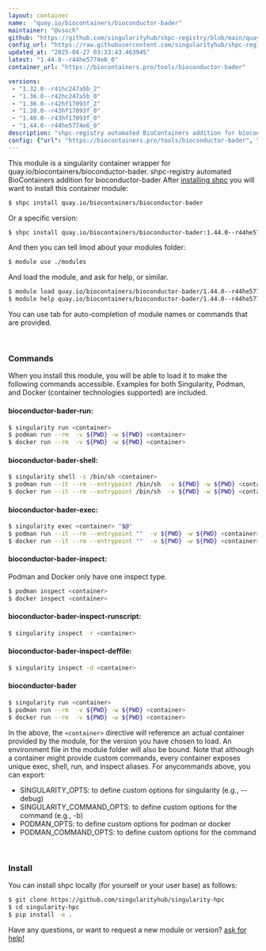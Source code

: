 ```yaml
---
layout: container
name:  "quay.io/biocontainers/bioconductor-bader"
maintainer: "@vsoch"
github: "https://github.com/singularityhub/shpc-registry/blob/main/quay.io/biocontainers/bioconductor-bader/container.yaml"
config_url: "https://raw.githubusercontent.com/singularityhub/shpc-registry/main/quay.io/biocontainers/bioconductor-bader/container.yaml"
updated_at: "2025-04-27 03:33:43.463945"
latest: "1.44.0--r44he5774e6_0"
container_url: "https://biocontainers.pro/tools/bioconductor-bader"

versions:
 - "1.32.0--r41hc247a5b_2"
 - "1.36.0--r42hc247a5b_0"
 - "1.36.0--r42hf17093f_2"
 - "1.38.0--r43hf17093f_0"
 - "1.40.0--r43hf17093f_0"
 - "1.44.0--r44he5774e6_0"
description: "shpc-registry automated BioContainers addition for bioconductor-bader"
config: {"url": "https://biocontainers.pro/tools/bioconductor-bader", "maintainer": "@vsoch", "description": "shpc-registry automated BioContainers addition for bioconductor-bader", "latest": {"1.44.0--r44he5774e6_0": "sha256:89bbbc1d452e03d177aaa601fc237af4ecbfb84640bdce80bd37f5983ce7993e"}, "tags": {"1.32.0--r41hc247a5b_2": "sha256:da3c0f3f904847058860d9a8b070d2aa45148f1ac8faf8ba3b9a277a1fdadc58", "1.36.0--r42hc247a5b_0": "sha256:2b8e5255fbbafa376b4d019eda4bfe8d45cf4ebf5c26c953164f5a7bfbcbfc74", "1.36.0--r42hf17093f_2": "sha256:379314656ce7b3a536350a89a724a360a2ce68d4d532f27123c8af7312b5b3cf", "1.38.0--r43hf17093f_0": "sha256:817287ec9442876ec26c1f45c9adc946d872bdee35d728f269d58c73087e7638", "1.40.0--r43hf17093f_0": "sha256:e9f3669df77b5e1537ac37eb24ce85b1eff51ac35075217c5dde95c1d6dd746c", "1.44.0--r44he5774e6_0": "sha256:89bbbc1d452e03d177aaa601fc237af4ecbfb84640bdce80bd37f5983ce7993e"}, "docker": "quay.io/biocontainers/bioconductor-bader"}
---
```


This module is a singularity container wrapper for quay.io/biocontainers/bioconductor-bader.
shpc-registry automated BioContainers addition for bioconductor-bader
After [installing shpc](#install) you will want to install this container module:


```bash
$ shpc install quay.io/biocontainers/bioconductor-bader
```

Or a specific version:

```bash
$ shpc install quay.io/biocontainers/bioconductor-bader:1.44.0--r44he5774e6_0
```

And then you can tell lmod about your modules folder:

```bash
$ module use ./modules
```

And load the module, and ask for help, or similar.

```bash
$ module load quay.io/biocontainers/bioconductor-bader/1.44.0--r44he5774e6_0
$ module help quay.io/biocontainers/bioconductor-bader/1.44.0--r44he5774e6_0
```

You can use tab for auto-completion of module names or commands that are provided.

<br>

### Commands

When you install this module, you will be able to load it to make the following commands accessible.
Examples for both Singularity, Podman, and Docker (container technologies supported) are included.

#### bioconductor-bader-run:

```bash
$ singularity run <container>
$ podman run --rm  -v ${PWD} -w ${PWD} <container>
$ docker run --rm  -v ${PWD} -w ${PWD} <container>
```

#### bioconductor-bader-shell:

```bash
$ singularity shell -s /bin/sh <container>
$ podman run --it --rm --entrypoint /bin/sh  -v ${PWD} -w ${PWD} <container>
$ docker run --it --rm --entrypoint /bin/sh  -v ${PWD} -w ${PWD} <container>
```

#### bioconductor-bader-exec:

```bash
$ singularity exec <container> "$@"
$ podman run --it --rm --entrypoint ""  -v ${PWD} -w ${PWD} <container> "$@"
$ docker run --it --rm --entrypoint ""  -v ${PWD} -w ${PWD} <container> "$@"
```

#### bioconductor-bader-inspect:

Podman and Docker only have one inspect type.

```bash
$ podman inspect <container>
$ docker inspect <container>
```

#### bioconductor-bader-inspect-runscript:

```bash
$ singularity inspect -r <container>
```

#### bioconductor-bader-inspect-deffile:

```bash
$ singularity inspect -d <container>
```



#### bioconductor-bader

```bash
$ singularity run <container>
$ podman run --rm  -v ${PWD} -w ${PWD} <container>
$ docker run --rm  -v ${PWD} -w ${PWD} <container>
```


In the above, the `<container>` directive will reference an actual container provided
by the module, for the version you have chosen to load. An environment file in the
module folder will also be bound. Note that although a container
might provide custom commands, every container exposes unique exec, shell, run, and
inspect aliases. For anycommands above, you can export:

 - SINGULARITY_OPTS: to define custom options for singularity (e.g., --debug)
 - SINGULARITY_COMMAND_OPTS: to define custom options for the command (e.g., -b)
 - PODMAN_OPTS: to define custom options for podman or docker
 - PODMAN_COMMAND_OPTS: to define custom options for the command

<br>

### Install

You can install shpc locally (for yourself or your user base) as follows:

```bash
$ git clone https://github.com/singularityhub/singularity-hpc
$ cd singularity-hpc
$ pip install -e .
```

Have any questions, or want to request a new module or version? [ask for help!](https://github.com/singularityhub/singularity-hpc/issues)
